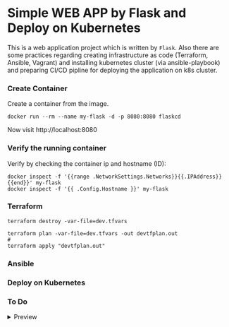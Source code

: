 # Simple WEB APP by Flask and Deploy on Kubernetes

This is a web application project which is written by `Flask`.
Also there are some practices regarding creating infrastructure as code (Terraform, Ansible, Vagrant)
and installing kubernetes cluster (via ansible-playbook) and preparing CI/CD pipline for deploying the application on k8s cluster.

### Create Container
Create a container from the image.
```
docker run --rm --name my-flask -d -p 8080:8080 flaskcd
```

Now visit http://localhost:8080

### Verify the running container
Verify by checking the container ip and hostname (ID):
```
docker inspect -f '{{range .NetworkSettings.Networks}}{{.IPAddress}}{{end}}' my-flask
docker inspect -f '{{ .Config.Hostname }}' my-flask
```
### Terraform

```
terraform destroy -var-file=dev.tfvars
```

```
terraform plan -var-file=dev.tfvars -out devtfplan.out
#
terraform apply "devtfplan.out"
```
### Ansible

### Deploy on Kubernetes

### To Do
<details> 
<summary> Preview</summary>

- [ ] Adding DB (`MySQL`) and connecting the application to it and adding some forms in application.
- [ ] Creating a `StatefulSet` for `MySQL` for deploying it on Kubernetes.
    - [ ] Configure clustring for `MySQL` in Kubernetes.
- [ ] Implementing `ROOK` or `longhorn` as a `StorageClass` in Kubernetes.
- [ ] Configuring `provision` in `Terraform` for using `ansible-playbook` for installing Kubernetes.
- [ ] Creating `helm` chart for DB and APP.

</details>